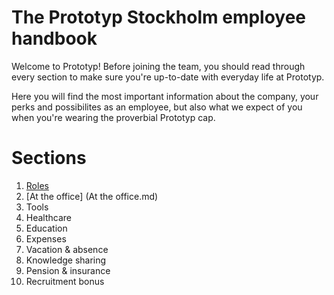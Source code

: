 # The Prototyp Stockholm employee handbook
Welcome to Prototyp! Before joining the team, you should read through every section to make sure you're up-to-date with everyday life at Prototyp.

Here you will find the most important information about the company, your perks and possibilites as an employee, but also what we expect of you when you're wearing the proverbial Prototyp cap.

# Sections
1. [Roles](Roles.md)
2. [At the office] (At the office.md)
3. Tools
4. Healthcare
5. Education
6. Expenses
7. Vacation & absence
8. Knowledge sharing
9. Pension & insurance
10. Recruitment bonus
